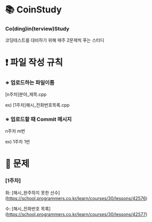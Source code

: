 # :books: CoinStudy
### Co(ding)in(terview)Study
코딩테스트를 대비하기 위해 매주 2문제씩 푸는 스터디

# :exclamation: 파일 작성 규칙
### ※ 업로드하는 파일이름
[n주차]분야_제목.cpp

ex) [1주차]해시_전화번호목록.cpp

### ※ 업로드할 때 Commit 메시지
n주차 m번

ex) 1주차 1번

# :page_with_curl: 문제
### [1주차]
화: [해시_완주하지 못한 선수] (https://school.programmers.co.kr/learn/courses/30/lessons/42576) 

수: [해시_전화번호 목록] (https://school.programmers.co.kr/learn/courses/30/lessons/42577)
